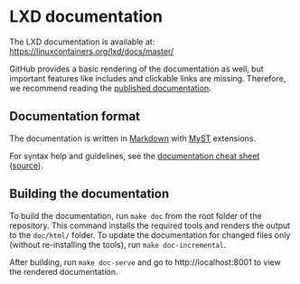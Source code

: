 # LXD documentation

The LXD documentation is available at: https://linuxcontainers.org/lxd/docs/master/

GitHub provides a basic rendering of the documentation as well, but important features like includes and clickable links are missing. Therefore, we recommend reading the [published documentation](https://linuxcontainers.org/lxd/docs/master/).

## Documentation format

The documentation is written in [Markdown](https://commonmark.org/) with [MyST](https://myst-parser.readthedocs.io/) extensions.

For syntax help and guidelines, see the [documentation cheat sheet](https://linuxcontainers.org/lxd/docs/master/doc-cheat-sheet/) ([source](doc-cheat-sheet.md?plain=1)).

## Building the documentation

To build the documentation, run `make doc` from the root folder of the repository. This command installs the required tools and renders the output to the `doc/html/` folder. To update the documentation for changed files only (without re-installing the tools), run `make doc-incremental`.

After building, run `make doc-serve` and go to http://localhost:8001 to view the rendered documentation.
